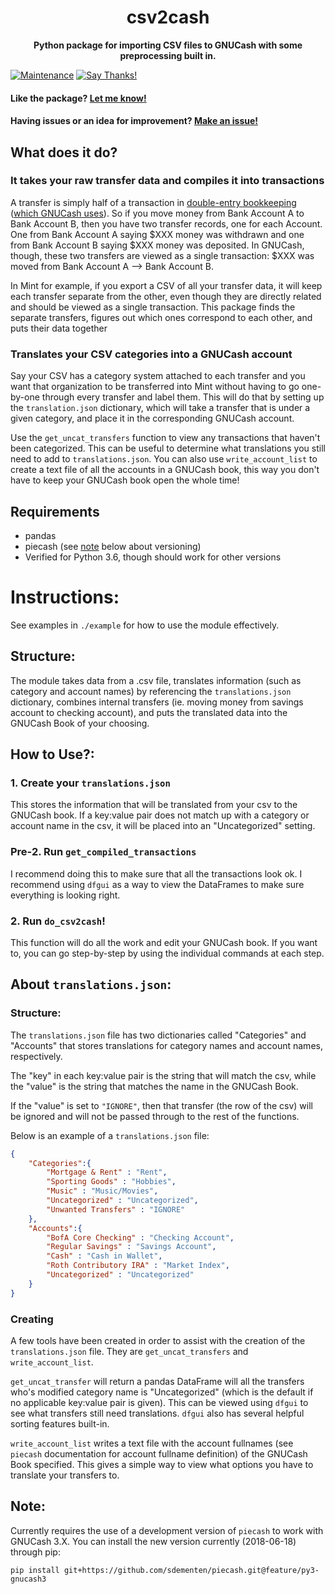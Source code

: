 <h1 align="center">csv2cash</h1>
<p align="center"><strong>Python package for importing CSV files to GNUCash with some preprocessing built in.</strong></p>

[![Maintenance](https://img.shields.io/badge/Maintained%3F-yes-green.svg)](https://github.com/u2berggeist/csv2cash/graphs/commit-activity)
[![Say Thanks!](https://img.shields.io/badge/Say-Thanks&#33;-orange.svg?longCache=true&style=flat-square)](https://saythanks.io/to/u2berggeist)
#### Like the package? [Let me know!](https://saythanks.io/to/u2berggeist)
#### Having issues or an idea for improvement? [Make an issue!](https://github.com/u2berggeist/csv2cash/issues)

## What does it do?
### It takes your raw transfer data and compiles it into transactions
A transfer is simply half of a transaction in [double-entry bookkeeping](https://en.wikipedia.org/wiki/Double-entry_bookkeeping_system) ([which GNUCash uses](https://www.gnucash.org/features.phtml#main-feat)). So if you move money from Bank Account A to Bank Account B, then you have two transfer records, one for each Account. One from Bank Account A saying $XXX money was withdrawn and one from Bank Account B saying $XXX money was deposited. In GNUCash, though, these two transfers are viewed as a single transaction: $XXX was moved from Bank Account A --> Bank Account B.

In Mint for example, if you export a CSV of all your transfer data, it will keep each transfer separate from the other, even though they are directly related and should be viewed as a single transaction. This package finds the separate transfers, figures out which ones correspond to each other, and puts their data together

### Translates your CSV categories into a GNUCash account
Say your CSV has a category system attached to each transfer and you want that organization to be transferred into Mint without having to go one-by-one through every transfer and label them. This will do that by setting up the `translation.json` dictionary, which will take a transfer that is under a given category, and place it in the corresponding GNUCash account.

Use the `get_uncat_transfers` function to view any transactions that haven't been categorized. This can be useful to determine what translations you still need to add to `translations.json`. You can also use `write_account_list` to create a text file of all the accounts in a GNUCash book, this way you don't have to keep your GNUCash book open the whole time!

## Requirements
- pandas
- piecash (see [note](#note) below about versioning)
- Verified for Python 3.6, though should work for other versions

# Instructions:

See examples in `./example` for how to use the module effectively. 

## Structure:
The module takes data from a .csv file, translates information (such as category and account names) by referencing the `translations.json` dictionary, combines internal transfers (ie. moving money from savings account to checking account), and puts the translated data into the GNUCash Book of your choosing.

## How to Use?:
### 1. Create your `translations.json`
This stores the information that will be translated from your csv to the GNUCash book. If a key:value pair does not match up with a category or account name in the csv, it will be placed into an "Uncategorized" setting.

### Pre-2. Run `get_compiled_transactions`
I recommend doing this to make sure that all the transactions look ok. I recommend using `dfgui` as a way to view the DataFrames to make sure everything is looking right.

### 2. Run `do_csv2cash`!
This function will do all the work and edit your GNUCash book. If you want to, you can go step-by-step by using the individual commands at each step. 

## About `translations.json`:

### Structure:
The `translations.json` file has two dictionaries called "Categories" and "Accounts" that stores translations for category names and account names, respectively.

The "key" in each key:value pair is the string that will match the csv, while the "value" is the string that matches the name in the GNUCash Book. 

If the "value" is set to `"IGNORE"`, then that transfer (the row of the csv) will be ignored and will not be passed through to the rest of the functions.

Below is an example of a `translations.json` file:

```json
{
    "Categories":{
        "Mortgage & Rent" : "Rent",
        "Sporting Goods" : "Hobbies",
        "Music" : "Music/Movies",
        "Uncategorized" : "Uncategorized",
        "Unwanted Transfers" : "IGNORE"
    },
    "Accounts":{
        "BofA Core Checking" : "Checking Account",
        "Regular Savings" : "Savings Account",
        "Cash" : "Cash in Wallet",
        "Roth Contributory IRA" : "Market Index",
        "Uncategorized" : "Uncategorized"
    }
}
```

### Creating
A few tools have been created in order to assist with the creation of the `translations.json` file. They are `get_uncat_transfers` and `write_account_list`. 

`get_uncat_transfer` will return a pandas DataFrame will all the transfers who's modified category name is "Uncategorized" (which is the default if no applicable key:value pair is given). This can be viewed using `dfgui` to see what transfers still need translations. `dfgui` also has several helpful sorting features built-in.

`write_account_list` writes a text file with the account fullnames (see `piecash` documentation for account fullname definition) of the GNUCash Book specified. This gives a simple way to view what options you have to translate your transfers to.

## Note:

Currently requires the use of a development version of `piecash` to work with GNUCash 3.X. You can install the new version currently (2018-06-18) through pip: 

`pip install git+https://github.com/sdementen/piecash.git@feature/py3-gnucash3`


